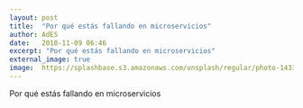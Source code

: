 ```yaml
---
layout: post
title:  "Por qué estás fallando en microservicios"
author: AdES
date:   2018-11-09 06:46
excerpt: "Por qué estás fallando en microservicios"
external_image: true
image:  https://splashbase.s3.amazonaws.com/unsplash/regular/photo-1433354359170-23a4ae7338c6%3Fq%3D75%26fm%3Djpg%26w%3D1080%26fit%3Dmax%26s%3D53335437300821ba3791dad20a5e00ed
---
```

Por qué estás fallando en microservicios